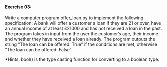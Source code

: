#### Exercise 03: 
Write a computer program offer_loan.py to implement the following specification: A bank will offer a customer a loan if they are 21 or over, have an annual income of at least £21000 and has not received a loan in the past. The program takes in input from the user the customer’s age, their income and whether they have received a loan already. The program outputs the string “The loan can be offered: True” if the conditions are met, otherwise ”The loan can be offered: False”.

*Hints: bool() is the type casting function for converting to a boolean type.

